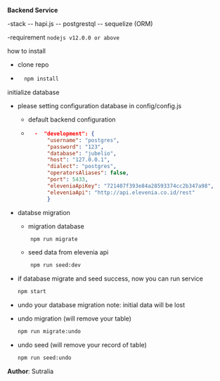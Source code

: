
**Backend Service**

-stack
	-- hapi.js
	-- postgrestql
	-- sequelize (ORM)
	
-requirement
```nodejs v12.0.0 or above```

how to install

- clone repo
- ```bash
	npm install
	```

initialize database
- please setting configuration database in config/config.js
	- default backend configuration 
	- ```json
		-  "development": {
	        "username": "postgres",
	        "password": "123",
	        "database": "jubelio",
	        "host": "127.0.0.1",
	        "dialect": "postgres",
	        "operatorsAliases": false,
	        "port": 5433,
	        "eleveniaApiKey": "721407f393e84a28593374cc2b347a98",
	        "eleveniaApi": "http://api.elevenia.co.id/rest"
			}
		```
		
- databse migration
	- migration database 
	```bash
		npm run migrate
	```
	- seed data from elevenia api 
	```bash
		npm run seed:dev
	```

	
- if database migrate and seed success, now you can run service
	 ```bash
	 npm start
	```
- undo your database migration note: initial data will be lost
 - undo migration  (will remove your table)
	
	```bash
	npm run migrate:undo
	```
- undo seed  (will remove your record of table)
	```bash
	npm run seed:undo
	```

**Author**: Sutralia
